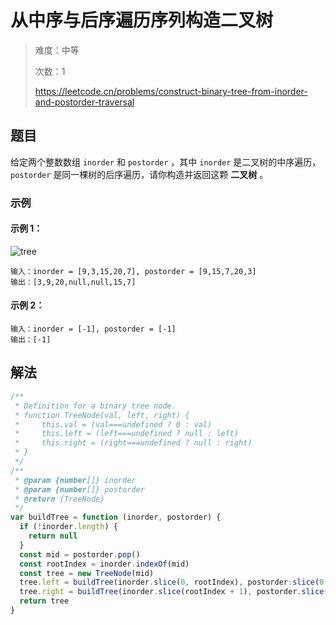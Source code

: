 # 从中序与后序遍历序列构造二叉树

> 难度：中等
>
> 次数：1
>
> https://leetcode.cn/problems/construct-binary-tree-from-inorder-and-postorder-traversal

## 题目

给定两个整数数组 `inorder` 和 `postorder` ，其中 `inorder` 是二叉树的中序遍历， `postorder` 是同一棵树的后序遍历，请你构造并返回这颗 **二叉树** 。

### 示例

#### 示例 1：

![tree](https://assets.leetcode.com/uploads/2021/02/19/tree.jpg)

```
输入：inorder = [9,3,15,20,7], postorder = [9,15,7,20,3]
输出：[3,9,20,null,null,15,7]
```

#### 示例 2：

```
输入：inorder = [-1], postorder = [-1]
输出：[-1]
```

## 解法

```javascript
/**
 * Definition for a binary tree node.
 * function TreeNode(val, left, right) {
 *     this.val = (val===undefined ? 0 : val)
 *     this.left = (left===undefined ? null : left)
 *     this.right = (right===undefined ? null : right)
 * }
 */
/**
 * @param {number[]} inorder
 * @param {number[]} postorder
 * @return {TreeNode}
 */
var buildTree = function (inorder, postorder) {
  if (!inorder.length) {
    return null
  }
  const mid = postorder.pop()
  const rootIndex = inorder.indexOf(mid)
  const tree = new TreeNode(mid)
  tree.left = buildTree(inorder.slice(0, rootIndex), postorder.slice(0, rootIndex))
  tree.right = buildTree(inorder.slice(rootIndex + 1), postorder.slice(rootIndex))
  return tree
}
```
